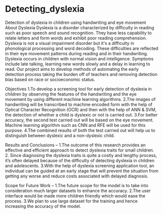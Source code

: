 # Detecting_dyslexia
Detection of dyslexia in children using handwriting and eye movement
About Dyslexia
Dyslexia is a disorder characterized by difficulty in reading such as poor speech and sound 
recognition. They have less capability to relate letters and form words and exhibit poor reading 
comprehension. Dyslexia is not a visual impairment disorder but it's a difficulty in phonological 
processing and word decoding. These difficulties are reflected in their eye movement patterns 
during reading and in their handwriting.
Dyslexia occurs in children with normal vision and intelligence. Symptoms include late 
talking, learning new words slowly and a delay in learning to read. Our project aims to 
develop methods of automating the early detection process taking the burden off of 
teachers and removing detection bias based on race or socioeconomic status.

Objectives
1.To develop a screening tool for early detection of dyslexia in children by observing the features of the handwriting and the eye movement by using different machine learning algorithms.
2.The images of handwriting will be transcribed to machine encoded form with the help of Optical Character Recognition (OCR) and then with the help of ANN & SVM, the detection of whether a child is dyslexic or not is carried out.
3.For better accuracy, the second test carried out will be based on the eye movement. Machine learning algorithm such as CNN and RFE will be used for this purpose.
4.The combined results of both the test carried out will help us to distinguish between dyslexic and a non-dyslexic child.

Results and Conclusions –
1.The outcome of this research provides an effective and efficient approach to detect dyslexia traits for small children.
2. Since diagnosing the dyslexia traits is quite a costly and lengthy process, it’s often delayed because of the difficulty of detecting dyslexia in children and adolescents.
3.With the help of dyslexia screening application tool, an individual can be guided at an early stage that will prevent the situation from getting any worse and reduce costs associated with delayed diagnosis.

Scope for Future Work –
1.The future scope for the model is to take into consideration much larger datasets to enhance the accuracy.
2.The user interface would be made more children friendly which would ease the process.
3.We plan to use large dataset for the training and hence increasing the accuracy of the model.

